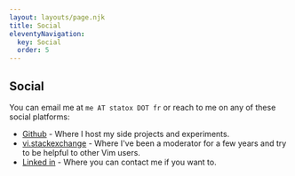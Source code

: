 ```yaml
---
layout: layouts/page.njk
title: Social
eleventyNavigation:
  key: Social
  order: 5
---
```


## Social

You can email me at <code>me AT statox DOT fr</code> or reach to me on any of these social platforms:

- [Github](https://github.com/statox/) - Where I host my side projects and experiments.
- [vi.stackexchange](https://vi.stackexchange.com/users/1841/statox) - Where I've been a moderator for a few years and try to be helpful to other Vim users.
- [Linked in](https://www.linkedin.com/in/adrien-fabre-7a30994b/) - Where you can contact me if you want to.

